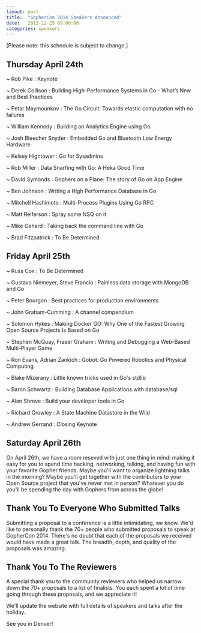 ```yaml
---
layout: post
title:  "GopherCon 2014 Speakers Announced"
date:   2013-12-25 09:00:00
categories: speakers
---
```


[Please note: this schedule is subject to change.]

## Thursday April 24th

~ Rob Pike : Keynote

~ Derek Collison : Building High-Performance Systems in Go - What’s New and Best Practices

~ Petar Maymounkov : The Go Circuit: Towards elastic computation with no failures	

~ William Kennedy : Building an Analytics Engine using Go 

~ Josh Bleecher Snyder : Embedded Go and Bluetooth Low Energy Hardware	

~ Kelsey Hightower : Go for Sysadmins	

~ Rob Miller : Data Snarfing with Go: A Heka Good Time	

~ David Symonds : Gophers on a Plane: The story of Go on App Engine	

~ Ben Johnson : Writing a High Performance Database in Go	

~ Mitchell Hashimoto : Multi-Process Plugins Using Go RPC	

~ Matt Reiferson : Spray some NSQ on it	

~ Mike Gehard : Taking back the command line with Go

~ Brad Fitzpatrick : To Be Determined	

## Friday April 25th

~ Russ Cox : To Be Determined

~ Gustavo Niemeyer, Steve Francia : Painless data storage with MongoDB and Go

~ Peter Bourgon : Best practices for production environments

~ John Graham-Cumming : A channel compendium

~ Solomon Hykes : Making Docker GO: Why One of the Fastest Growing Open Source Projects Is Based on Go

~ Stephen McQuay, Fraser Graham : Writing and Debugging a Web-Based Multi-Player Game

~ Ron Evans, Adrian Zankich : Gobot: Go Powered Robotics and Physical Computing

~ Blake Mizerany : Little known tricks used in Go's stdlib

~ Baron Schwartz : Building Database Applications with database/sql

~ Alan Shreve : Build your developer tools in Go

~ Richard Crowley : A State Machine Datastore in the Wild

~ Andrew Gerrand : Closing Keynote

## Saturday April 26th

On April 26th, we have a room reseved with just one thing in mind: making it easy for you to spend time hacking, networking, talking, and having fun with your favorite Gopher friends.  Maybe you'll want to organize lightning talks in the morning?  Maybe you'll get together with the contributors to your Open Source project that you've never met in person?  Whatever you do you'll be spending the day with Gophers from across the globe!

## Thank You To Everyone Who Submitted Talks

Submitting a proposal to a conference is a little intimidating, we know.  We'd like to personally thank the 70+ people who submitted proposals to speak at GopherCon 2014.  There's no doubt that each of the proposals we received would have made a great talk.  The breadth, depth, and quality of the proposals was amazing.  

## Thank You To The Reviewers

A special thank you to the community reviewers who helped us narrow down the 70+ proposals to a list of finalists.  You each spent a lot of time going through these proposals, and we appreciate it!

We'll update the website with full details of speakers and talks after the holiday.

See you in Denver!
